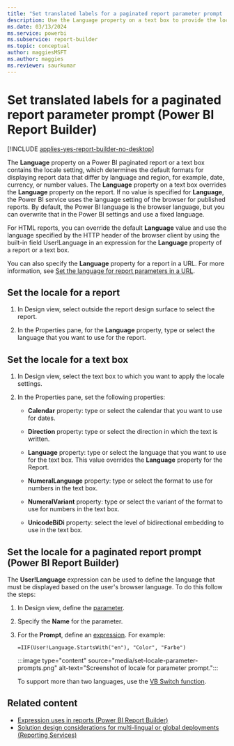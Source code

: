```yaml
---
title: "Set translated labels for a paginated report parameter prompt | Microsoft Docs"
description: Use the Language property on a text box to provide the locale setting for formats in a Power BI paginated report that display data that differ by language and region in Power BI Report Builder.
ms.date: 03/13/2024
ms.service: powerbi
ms.subservice: report-builder
ms.topic: conceptual
author: maggiesMSFT
ms.author: maggies
ms.reviewer: saurkumar
---
```

# Set translated labels for a paginated report parameter prompt (Power BI Report Builder)

[!INCLUDE [applies-yes-report-builder-no-desktop](../../includes/applies-yes-report-builder-no-desktop.md)]

  The **Language** property on a Power BI paginated report or a text box contains the locale setting, which determines the default formats for displaying report data that differ by language and region, for example, date, currency, or number values. The **Language** property on a text box overrides the **Language** property on the report. If no value is specified for **Language**, the Power BI service uses the language setting of the browser for published reports. By default, the Power BI language is the browser language, but you can overwrite that in the Power BI settings and use a fixed language.
  
 For HTML reports, you can override the default **Language** value and use the language specified by the HTTP header of the browser client by using the built-in field User!Language in an expression for the **Language** property of a report or a text box.  
  
 You can also specify the **Language** property for a report in a URL. For more information, see [Set the language for report parameters in a URL](/sql/reporting-services/set-the-language-for-report-parameters-in-a-url).  
  
## Set the locale for a report  
  
1. In Design view, select outside the report design surface to select the report.  
  
1. In the Properties pane, for the **Language** property, type or select the language that you want to use for the report.  
  
## Set the locale for a text box  
  
1. In Design view, select the text box to which you want to apply the locale settings.  
  
1. In the Properties pane, set the following properties:  
  
    - **Calendar** property: type or select the calendar that you want to use for dates.  
  
    - **Direction** property: type or select the direction in which the text is written.  
  
    - **Language** property: type or select the language that you want to use for the text box. This value overrides the **Language** property for the Report.  
  
    - **NumeralLanguage** property: type or select the format to use for numbers in the text box.  
  
    - **NumeralVariant** property: type or select the variant of the format to use for numbers in the text box.  
  
    - **UnicodeBiDi** property: select the level of bidirectional embedding to use in the text box.
  
## Set the locale for a paginated report prompt (Power BI Report Builder)

The **User!Language** expression can be used to define the language that must be displayed based on the user's browser language. To do this follow the steps:

1. In Design view, define the [parameter](../../paginated-reports/parameters/paginated-reports-create-parameters.md).
2. Specify the **Name** for the parameter.
3. For the **Prompt**, define an [expression](../../paginated-reports/expressions/expression-uses-reports-report-builder.md). For example:

     ```=IIF(User!Language.StartsWith("en"), "Color", "Farbe")```
   
    :::image type="content" source="media/set-locale-parameter-prompts.png" alt-text="Screenshot of locale for parameter prompt.":::

    To support more than two languages, use the [VB Switch function](/office/vba/language/reference/user-interface-help/switch-function).

  
## Related content

- [Expression uses in reports (Power BI Report Builder)](../../paginated-reports/expressions/expression-uses-reports-report-builder.md)  
- [Solution design considerations for multi-lingual or global deployments (Reporting Services)](/previous-versions/sql/)  
  
